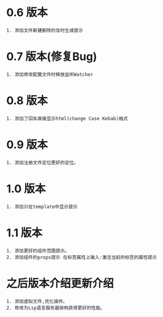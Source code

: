 # 0.6 版本

    1. 添加文件新建删除的及时生成提示

# 0.7 版本(修复Bug)

    1. 添加修改配置文件时释放监听Watcher

# 0.8 版本

    1. 添加了回车直接显示html(change Case Kebab)格式

# 0.9 版本

    1. 添加注册文件定位更好的定位。


# 1.0 版本

    1. 添加只在template中显示提示


# 1.1 版本

    1. 添加更好的组件范围提示。
    2. 添加组件的props提示 在标签属性上输入:激活当前的标签的属性提示

# 之后版本介绍更新介绍

    1. 添加虚拟文件,优化插件。
    2. 修改为Lsp语言服务器架构获得更好的性能。
